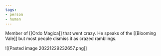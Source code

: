 ```yaml
---
tags:
- person
- human
---
```

Member of [[Ordo Magica]] that went crazy. He speaks of the [[Blooming Vale]] but most people dismiss it as crazed ramblings.

![[Pasted image 20221229232657.png]]